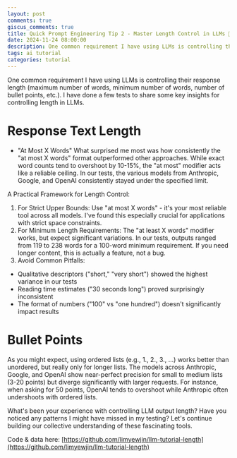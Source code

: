 ```yaml
---
layout: post
comments: true
giscus_comments: true
title: Quick Prompt Engineering Tip 2 - Master Length Control in LLMs 📏
date: 2024-11-24 08:00:00
description: One common requirement I have using LLMs is controlling their response length
tags: ai tutorial
categories: tutorial
---
```


One common requirement I have using LLMs is controlling their response length (maximum number of words, minimum number of words, number of bullet points, etc.). I have done a few tests to share some key insights for controlling length in LLMs.

# Response Text Length

- "At Most X Words" What surprised me most was how consistently the "at most X words" format outperformed other approaches. While exact word counts tend to overshoot by 10-15%, the "at most" modifier acts like a reliable ceiling. In our tests, the various models from Anthropic, Google, and OpenAI consistently stayed under the specified limit.

A Practical Framework for Length Control:

1. For Strict Upper Bounds: Use "at most X words" - it's your most reliable tool across all models. I've found this especially crucial for applications with strict space constraints.
2. For Minimum Length Requirements: The "at least X words" modifier works, but expect significant variations. In our tests, outputs ranged from 119 to 238 words for a 100-word minimum requirement. If you need longer content, this is actually a feature, not a bug.
3. Avoid Common Pitfalls:

- Qualitative descriptors ("short," "very short") showed the highest variance in our tests
- Reading time estimates ("30 seconds long") proved surprisingly inconsistent
- The format of numbers ("100" vs "one hundred") doesn't significantly impact results

# Bullet Points

As you might expect, using ordered lists (e.g., 1., 2., 3., …) works better than unordered, but really only for longer lists. The models across Anthropic, Google, and OpenAI show near-perfect precision for small to medium lists (3-20 points) but diverge significantly with larger requests. For instance, when asking for 50 points, OpenAI tends to overshoot while Anthropic often undershoots with ordered lists.

What's been your experience with controlling LLM output length? Have you noticed any patterns I might have missed in my testing? Let's continue building our collective understanding of these fascinating tools.

Code & data here: [https://github.com/limyewjin/llm-tutorial-length](https://github.com/limyewjin/llm-tutorial-length)
